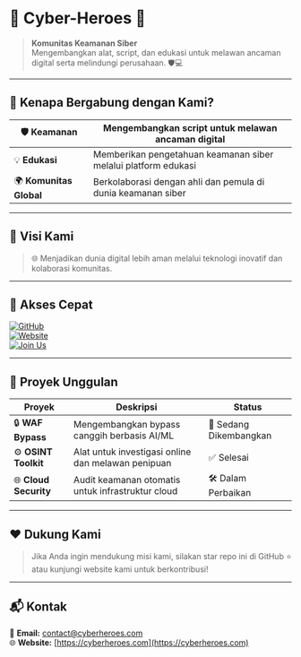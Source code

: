 # 🌟 **Cyber-Heroes** 🌟

> **Komunitas Keamanan Siber**  
> Mengembangkan alat, script, dan edukasi untuk melawan ancaman digital serta melindungi perusahaan. 🛡️💻

---

## 🚀 **Kenapa Bergabung dengan Kami?**
| 🛡️ **Keamanan**         | Mengembangkan script untuk melawan ancaman digital             |
|--------------------------|---------------------------------------------------------------|
| 💡 **Edukasi**           | Memberikan pengetahuan keamanan siber melalui platform edukasi |
| 🌍 **Komunitas Global**  | Berkolaborasi dengan ahli dan pemula di dunia keamanan siber   |

---

## 🎯 **Visi Kami**
> 🌐 Menjadikan dunia digital lebih aman melalui teknologi inovatif dan kolaborasi komunitas.

---

## 🔗 **Akses Cepat**
[![GitHub](https://img.shields.io/badge/GitHub-Cyber--Heroes-blue?style=for-the-badge&logo=github)](https://github.com)  
[![Website](https://img.shields.io/badge/Website-Explore%20More-green?style=for-the-badge&logo=internet-explorer)](https://example.com)  
[![Join Us](https://img.shields.io/badge/Join%20Us-Today-orange?style=for-the-badge&logo=discord)](https://example.com)

---

## 📂 **Proyek Unggulan**
| **Proyek**               | **Deskripsi**                                                             | **Status**          |
|--------------------------|---------------------------------------------------------------------------|---------------------|
| 🔒 **WAF Bypass**        | Mengembangkan bypass canggih berbasis AI/ML                              | 🚀 Sedang Dikembangkan |
| ⚙️ **OSINT Toolkit**    | Alat untuk investigasi online dan melawan penipuan                       | ✅ Selesai          |
| 🌐 **Cloud Security**    | Audit keamanan otomatis untuk infrastruktur cloud                       | 🛠️ Dalam Perbaikan |

---

## ❤️ **Dukung Kami**
> Jika Anda ingin mendukung misi kami, silakan star repo ini di GitHub ⭐ atau kunjungi website kami untuk berkontribusi!

---

## 📬 **Kontak**
📧 **Email:** [contact@cyberheroes.com](mailto:contact@cyberheroes.com)  
🌐 **Website:** [https://cyberheroes.com](https://cyberheroes.com)
